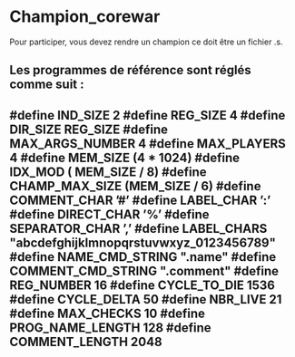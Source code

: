 Champion_corewar
================

Pour participer, vous devez rendre un champion ce doit être un fichier .s.

Les programmes de référence sont réglés comme suit :
----
#define IND_SIZE 2
#define REG_SIZE 4
#define DIR_SIZE REG_SIZE
#define MAX_ARGS_NUMBER 4
#define MAX_PLAYERS 4
#define MEM_SIZE (4 * 1024)
#define IDX_MOD ( MEM_SIZE / 8)
#define CHAMP_MAX_SIZE (MEM_SIZE / 6)
#define COMMENT_CHAR ’#’
#define LABEL_CHAR ’:’
#define DIRECT_CHAR ’%’
#define SEPARATOR_CHAR ’,’
#define LABEL_CHARS "abcdefghijklmnopqrstuvwxyz_0123456789"
#define NAME_CMD_STRING ".name"
#define COMMENT_CMD_STRING ".comment"
#define REG_NUMBER 16
#define CYCLE_TO_DIE 1536
#define CYCLE_DELTA 50
#define NBR_LIVE 21
#define MAX_CHECKS 10
#define PROG_NAME_LENGTH 128
#define COMMENT_LENGTH 2048
----

